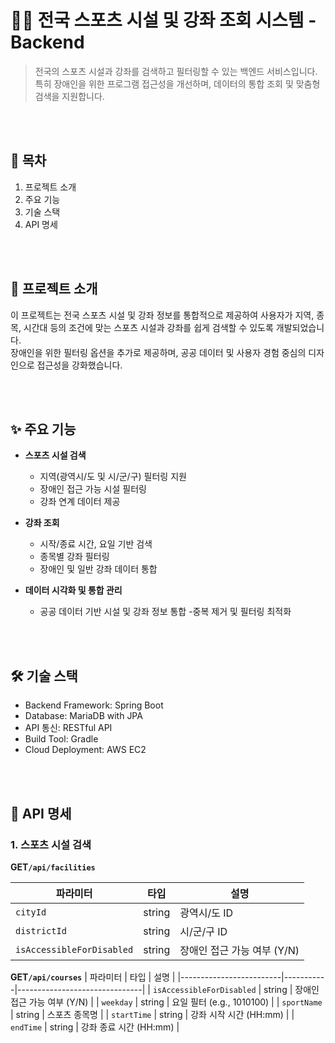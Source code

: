 # 🏋️‍♀️ 전국 스포츠 시설 및 강좌 조회 시스템 - Backend

> 전국의 스포츠 시설과 강좌를 검색하고 필터링할 수 있는 백엔드 서비스입니다.<br>
> 특히 장애인을 위한 프로그램 접근성을 개선하며, 데이터의 통합 조회 및 맞춤형 검색을 지원합니다.

<br><br>

## 📖 목차
1. 프로젝트 소개
2. 주요 기능
3. 기술 스택
4. API 명세

<br><br>

## 🎯 프로젝트 소개
이 프로젝트는 전국 스포츠 시설 및 강좌 정보를 통합적으로 제공하여 사용자가 지역, 종목, 시간대 등의 조건에 맞는 스포츠 시설과 강좌를 쉽게 검색할 수 있도록 개발되었습니다.<br>
장애인을 위한 필터링 옵션을 추가로 제공하며, 공공 데이터 및 사용자 경험 중심의 디자인으로 접근성을 강화했습니다.

<br><br>

## ✨ 주요 기능
- **스포츠 시설 검색**
  - 지역(광역시/도 및 시/군/구) 필터링 지원
  - 장애인 접근 가능 시설 필터링
  - 강좌 연계 데이터 제공

- **강좌 조회**
  - 시작/종료 시간, 요일 기반 검색
  - 종목별 강좌 필터링
  - 장애인 및 일반 강좌 데이터 통합

- **데이터 시각화 및 통합 관리**
  - 공공 데이터 기반 시설 및 강좌 정보 통합
  -중복 제거 및 필터링 최적화

<br><br>

## 🛠 기술 스택
- Backend Framework: Spring Boot
- Database: MariaDB with JPA
- API 통신: RESTful API
- Build Tool: Gradle
- Cloud Deployment: AWS EC2

<br><br>

## 📖 API 명세
### 1. 스포츠 시설 검색
**GET`/api/facilities`**

| 파라미터                | 타입      | 설명                    |
|-------------------------|-----------|-------------------------|
| `cityId`               | string    | 광역시/도 ID            |
| `districtId`           | string    | 시/군/구 ID             |
| `isAccessibleForDisabled` | string | 장애인 접근 가능 여부 (Y/N) |


**GET`/api/courses`**
| 파라미터                | 타입      | 설명                          |
|-------------------------|-----------|-------------------------------|
| `isAccessibleForDisabled` | string | 장애인 접근 가능 여부 (Y/N)     |
| `weekday`              | string    | 요일 필터 (e.g., 1010100)      |
| `sportName`            | string    | 스포츠 종목명                  |
| `startTime`            | string    | 강좌 시작 시간 (HH:mm)         |
| `endTime`              | string    | 강좌 종료 시간 (HH:mm)         |
